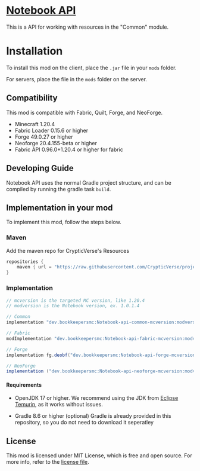 # [Notebook API](https://modrinth.com/mod/notebook-api)

This is a API for working with resources in the "Common" module.

# Installation 
To install this mod on the client, place the `.jar` file in your `mods` folder.

For servers, place the file in the `mods` folder on the server.

## Compatibility

This mod is compatible with Fabric, Quilt, Forge, and NeoForge.
- Minecraft 1.20.4
- Fabric Loader 0.15.6 or higher
- Forge 49.0.27 or higher
- Neoforge 20.4.155-beta or higher
- Fabric API 0.96.0+1.20.4 or higher for fabric

## Developing Guide
Notebook API uses the normal Gradle project structure, and can be compiled by running the gradle task `build`.

## Implementation in your mod
To implement this mod, follow the steps below.

### Maven
Add the maven repo for CrypticVerse's Resources
```gradle
repositories {
    maven { url = "https://raw.githubusercontent.com/CrypticVerse/projectresources/master/maven" }
}
```

### Implementation
```gradle
// mcversion is the targeted MC version, like 1.20.4
// modversion is the Notebook version, ex. 1.0.1.4

// Common
implementation "dev.bookkeepersmc:Notebook-api-common-mcversion:modversion"

// Fabric
modImplementation "dev.bookkeepersmc:Notebook-api-fabric-mcversion:modversion"

// Forge
implementation fg.deobf("dev.bookkeepersmc:Notebook-api-forge-mcversion:modversion")

// NeoForge
implementation ("dev.bookkeepersmc:Notebook-api-neoforge-mcversion:modversion")
```

#### Requirements

- OpenJDK 17 or higher.
  We recommend using the JDK from [Eclipse Temurin](https://adoptium.net/temurin/releases/?version=17), as it works without issues.

- Gradle 8.6 or higher (optional)
  Gradle is already provided in this repository, so you do not need to download it seperatley

## License
   This mod is licensed under MIT License, which is free and open source. For more info, refer to the [license file](LICENSE).
 

